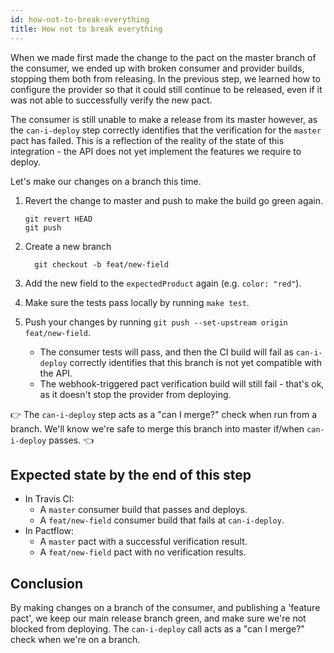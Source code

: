 ```yaml
---
id: how-not-to-break-everything
title: How not to break everything
---
```


When we made first made the change to the pact on the master branch of the consumer, we ended up with broken consumer and provider builds, stopping them both from releasing. In the previous step, we learned how to configure the provider so that it could still continue to be released, even if it was not able to successfully verify the new pact.

The consumer is still unable to make a release from its master however, as the `can-i-deploy` step correctly identifies that the verification for the `master` pact has failed. This is a reflection of the reality of the state of this integration - the API does not yet implement the features we require to deploy.

Let's make our changes on a branch this time.

1. Revert the change to master and push to make the build go green again.

    ```
    git revert HEAD
    git push
    ```

1. Create a new branch

    ```
      git checkout -b feat/new-field
    ```

1. Add the new field to the `expectedProduct` again (e.g. `color: "red"`).

1. Make sure the tests pass locally by running `make test`.

1. Push your changes by running `git push --set-upstream origin feat/new-field`.
    * The consumer tests will pass, and then the CI build will fail as `can-i-deploy` correctly identifies that this branch is not yet compatible with the API.
    * The webhook-triggered pact verification build will still fail - that's ok, as it doesn't stop the provider from deploying.

👉 The `can-i-deploy` step acts as a "can I merge?" check when run from a branch. We'll know we're safe to merge this branch into master if/when `can-i-deploy` passes. 👈

## Expected state by the end of this step

* In Travis CI:
    * A `master` consumer build that passes and deploys.
    * A `feat/new-field` consumer build that fails at `can-i-deploy`.
* In Pactflow:
    * A `master` pact with a successful verification result.
    * A `feat/new-field` pact with no verification results.

## Conclusion

By making changes on a branch of the consumer, and publishing a 'feature pact', we keep our main release branch green, and make sure we're not blocked from deploying. The `can-i-deploy` call acts as a "can I merge?" check when we're on a branch.

